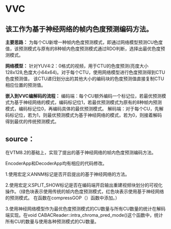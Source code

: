 # VVC
## 该工作为基于神经网络的帧内色度预测编码方法。
**主要思路：** 为每个CU新增一种帧内色度预测模式，即通过网络模型预测CU色度值，该预测模式与原有的8种帧内色度预测模式通过RDO判断，选择出最优色度预测模式。  

**网络模型：** 针对YUV4:2：0格式的视频，用于CTU的色度预测(亮度大小128x128,色度大小64x64)。对于每个CTU，使用网络模型进行色度预测得到CTU色度预测值，
该CTU递归划分出的其他大小的编码块的色度预测值直接复制CTU相应位置的预测值。  

**嵌入到VVC编解码的流程：**
编码端：每个CU额外编码一个标记位，若最优预测模式为基于神经网络的模式，编码标记位1，若最优预测模式为原有的8种帧内预测模式，编码标记位0，再编码具体的最优预测模式。
解码端：对于每个CU，先解码标记位，若为1，则最优预测模式为基于神经网络的模式，若为0，则接着解码得到最优的传统预测模式。

## source：
在VTM8.2的基础上，实现了提出的基于神经网络的帧内色度预测编码方法。

EncoderApp和DecoderApp均有相应的代码修改。

1.使用宏定义ANNM标记是否开启提出的基于神经网络的方法。

2.使用宏定义SPLIT_SHOW标记是否在编码端开启输出重建视频块划分的可视化操作。（绿色块表示使用传统的帧内色度预测模式，红色块表示使用基于神经网络的预测模式。
  在函数在compressGOP（）函数中添加。）
  
3.使用神经网络模型作为最优色度预测模式的CU数量与所有CU数量的统计在解码端实现。在void CABACReader::intra_chroma_pred_mode()这个函数中，统计所有CU的数量与使用各种预测模式的CU数量。
